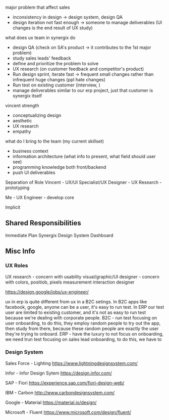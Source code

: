 major problem that affect sales
- inconsistency in design -> design system, design QA
- design iteration not fast enough -> someone to manage deliverables
(UI changes is the end result of UX study)

what does ux team in synergix do 
- design QA (check on SA's product -> it contributes to the 1st major problem)
- study sales leads' feedback
- define and prioritize the problem to solve
- UX research (on customer feedback and competitor's product)
- Run design sprint, iterate fast -> frequent small changes rather than infrequent huge changes (ppl hate changes)
- Run test on existing customer (interview, )
- manage deliverables 
similar to our erp project, just that customer is synergix itself


vincent strength
- conceptualizing design
- aesthetic
- UX research
- empathy


what do I bring to the team (my current skillset)
- business context
- information architecture (what info to present, what field should user see)
- programming knowledge both front/backend
- push UI deliverables


Separation of Role
Vincent - UX/UI Specialist/UX Designer
	- UX Research
	- prototyping

Me - UX Engineer
	- develop core 


Implicit

Shared Responsibilities
- 





Immediate Plan
Synergix Design System
Dashboard



## Misc Info
### UX Roles
UX research - concern with usability 
visual/graphic/UI designer - concern with colors, positiob, pixels measurement
interaction designer


https://design.google/jobs/ux-engineer/


ux in erp is quite different from ux in a B2C setings. In B2C apps like facebook, google, anyone can be a user, it's easy to run test. In ERP our test user are limited to existing customer, and it's not as easy to run test because we're dealing with corporate people.
B2C - run test focusing on user onboarding, to do this, they employ random people to try out the app, then study from there, because these random people are exactly the user they're trying to onboard.
ERP - have the luxury to not focus on onboarding, we need trun test focusing on sales lead onboarding, to do this, we have to 


### Design System
Sales Force - Lighting
https://www.lightningdesignsystem.com/

Infor - Infor Design Sytem
https://design.infor.com/

SAP - Fiori
https://experience.sap.com/fiori-design-web/

IBM - Carbon
http://www.carbondesignsystem.com/

Google - Material
https://material.io/design/

Microsoft - Fluent
https://www.microsoft.com/design/fluent/

